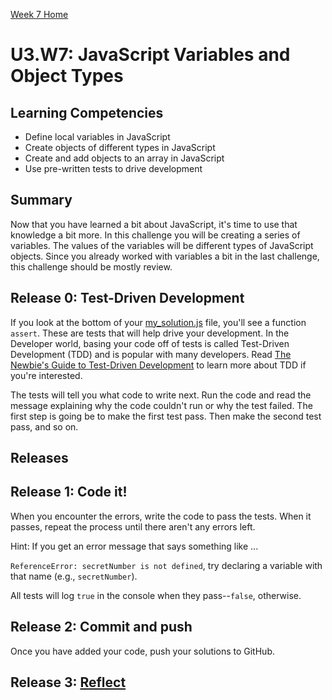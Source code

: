 [Week 7 Home](../)
# U3.W7: JavaScript Variables and Object Types

## Learning Competencies
- Define local variables in JavaScript
- Create objects of different types in JavaScript
- Create and add objects to an array in JavaScript
- Use pre-written tests to drive development

## Summary
Now that you have learned a bit about JavaScript, it's time to use that knowledge a bit more. In this challenge you will be creating a series of variables. The values of the variables will be different types of JavaScript objects. Since you already worked with variables a bit in the last challenge, this challenge should be mostly review.

## Release 0: Test-Driven Development
If you look at the bottom of your [my_solution.js](my_solution.js) file, you'll see a function `assert`. These are tests that will help drive your development. In the Developer world, basing your code off of tests is called Test-Driven Development (TDD) and is popular with many developers. Read [The Newbie's Guide to Test-Driven Development](http://code.tutsplus.com/tutorials/the-newbies-guide-to-test-driven-development--net-13835) to learn more about TDD if you're interested.

The tests will tell you what code to write next. Run the code and read the message explaining why the code couldn't run or why the test failed. The first step is going be to make the first test pass. Then make the second test pass, and so on.

## Releases

## Release 1: Code it!
When you encounter the errors, write the code to pass the tests. When it passes, repeat the process until there aren't any errors left.

Hint: If you get an error message that says something like ...

`ReferenceError: secretNumber is not defined`, try declaring a variable with that name (e.g., `secretNumber`).

All tests will log `true` in the console when they pass--`false`, otherwise.

## Release 2: Commit and push
Once you have added your code, push your solutions to GitHub.

## Release 3: [Reflect](https://github.com/Devbootcamp/phase-0-handbook/blob/master/coding-references/reflection-guidelines.md)